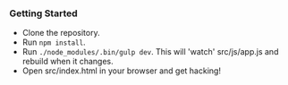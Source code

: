 ### Getting Started

* Clone the repository.
* Run `npm install`.
* Run `./node_modules/.bin/gulp dev`. This will 'watch' src/js/app.js and
  rebuild when it changes.
* Open src/index.html in your browser and get hacking!
